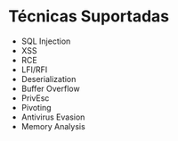 # Técnicas Suportadas

- SQL Injection
- XSS
- RCE
- LFI/RFI
- Deserialization
- Buffer Overflow
- PrivEsc
- Pivoting
- Antivirus Evasion
- Memory Analysis
